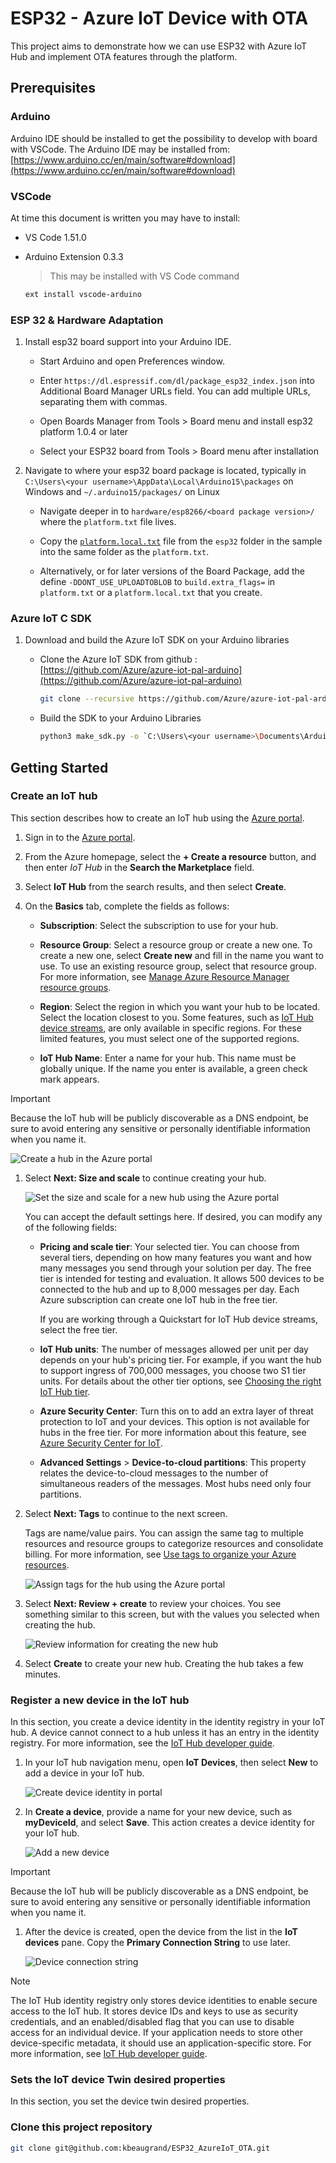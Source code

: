 # ESP32 - Azure IoT Device with OTA

This project aims to demonstrate how we can use ESP32 with Azure IoT Hub and implement OTA features through the platform.

## Prerequisites

### Arduino

Arduino IDE should be installed to get the possibility to develop with board with VSCode.
The Arduino IDE may be installed from: [https://www.arduino.cc/en/main/software#download](https://www.arduino.cc/en/main/software#download)

### VSCode

At time this document is written you may have to install:

* VS Code 1.51.0
* Arduino Extension 0.3.3
    > This may be installed with VS Code command

    ```bash
    ext install vscode-arduino
    ```


### ESP 32 & Hardware Adaptation

1. Install esp32 board support into your Arduino IDE.

    * Start Arduino and open Preferences window.

    * Enter `https://dl.espressif.com/dl/package_esp32_index.json` into Additional Board Manager URLs field. You can add multiple URLs, separating them with commas.

    * Open Boards Manager from Tools > Board menu and install esp32 platform 1.0.4 or later

    * Select your ESP32 board from Tools > Board menu after installation

2. Navigate to where your esp32 board package is located, typically in `C:\Users\<your username>\AppData\Local\Arduino15\packages` on Windows and `~/.arduino15/packages/` on Linux

    * Navigate deeper in to `hardware/esp8266/<board package version>/` where the `platform.txt` file lives.

    * Copy the [`platform.local.txt`](https://github.com/Azure/azure-iot-arduino/blob/master/examples/iothub_ll_telemetry_sample/esp32/platform.local.txt) file from the `esp32` folder in the sample into the same folder as the `platform.txt`.

    * Alternatively, or for later versions of the Board Package, add the define `-DDONT_USE_UPLOADTOBLOB` to `build.extra_flags=` in `platform.txt` or a `platform.local.txt` that you create.

### Azure IoT C SDK

1. Download and build the Azure IoT SDK on your Arduino libraries
    * Clone the Azure IoT SDK from github : [https://github.com/Azure/azure-iot-pal-arduino](https://github.com/Azure/azure-iot-pal-arduino)

        ```bash
        git clone --recursive https://github.com/Azure/azure-iot-pal-arduino
        ```

    * Build the SDK to your Arduino Libraries

        ```bash
        python3 make_sdk.py -o `C:\Users\<your username>\Documents\Arduino\libraries\` on Windows
        ```

## Getting Started

### Create an IoT hub

This section describes how to create an IoT hub using the [Azure portal](https://portal.azure.com).

1. Sign in to the [Azure portal](https://portal.azure.com).

1. From the Azure homepage, select the **+ Create a resource** button, and then enter *IoT Hub* in the **Search the Marketplace** field.

1. Select **IoT Hub** from the search results, and then select **Create**.

1. On the **Basics** tab, complete the fields as follows:

   * **Subscription**: Select the subscription to use for your hub.

   * **Resource Group**: Select a resource group or create a new one. To create a new one, select **Create new** and fill in the name you want to use. To use an existing resource group, select that resource group. For more information, see [Manage Azure Resource Manager resource groups](../articles/azure-resource-manager/management/manage-resource-groups-portal.md).

   * **Region**: Select the region in which you want your hub to be located. Select the location closest to you. Some features, such as [IoT Hub device streams](../articles/iot-hub/iot-hub-device-streams-overview.md), are only available in specific regions. For these limited features, you must select one of the supported regions.

   * **IoT Hub Name**: Enter a name for your hub. This name must be globally unique. If the name you enter is available, a green check mark appears.

> [!IMPORTANT]
> Because the IoT hub will be publicly discoverable as a DNS endpoint, be sure to avoid entering any sensitive or personally identifiable information when you name it.

   ![Create a hub in the Azure portal](https://github.com/MicrosoftDocs/azure-docs/blob/master/includes/media/iot-hub-include-create-hub/iot-hub-create-screen-basics.png?raw=true)

1. Select **Next: Size and scale** to continue creating your hub.

   ![Set the size and scale for a new hub using the Azure portal](https://github.com/MicrosoftDocs/azure-docs/blob/master/includes/media/iot-hub-include-create-hub/iot-hub-create-screen-size-scale.png?raw=true)

   You can accept the default settings here. If desired, you can modify any of the following fields:

    * **Pricing and scale tier**: Your selected tier. You can choose from several tiers, depending on how many features you want and how many messages you send through your solution per day. The free tier is intended for testing and evaluation. It allows 500 devices to be connected to the hub and up to 8,000 messages per day. Each Azure subscription can create one IoT hub in the free tier.

      If you are working through a Quickstart for IoT Hub device streams, select the free tier.

    * **IoT Hub units**: The number of messages allowed per unit per day depends on your hub's pricing tier. For example, if you want the hub to support ingress of 700,000 messages, you choose two S1 tier units.
    For details about the other tier options, see [Choosing the right IoT Hub tier](../articles/iot-hub/iot-hub-scaling.md).

    * **Azure Security Center**: Turn this on to add an extra layer of threat protection to IoT and your devices. This option is not available for hubs in the free tier. For more information about this feature, see [Azure Security Center for IoT](https://docs.microsoft.com/azure/asc-for-iot/).

    * **Advanced Settings** > **Device-to-cloud partitions**: This property relates the device-to-cloud messages to the number of simultaneous readers of the messages. Most hubs need only four partitions.

1. Select **Next: Tags** to continue to the next screen.

    Tags are name/value pairs. You can assign the same tag to multiple resources and resource groups to categorize resources and consolidate billing. For more information, see [Use tags to organize your Azure resources](../articles/azure-resource-manager/management/tag-resources.md).

    ![Assign tags for the hub using the Azure portal](https://github.com/MicrosoftDocs/azure-docs/blob/master/includes/media/iot-hub-include-create-hub/iot-hub-create-tabs.png?raw=true)

1. Select **Next: Review + create** to review your choices. You see something similar to this screen, but with the values you selected when creating the hub. 

    ![Review information for creating the new hub](https://github.com/MicrosoftDocs/azure-docs/blob/master/includes/media/iot-hub-include-create-hub/iot-hub-create-review.png?raw=true)

1. Select **Create** to create your new hub. Creating the hub takes a few minutes.

### Register a new device in the IoT hub

In this section, you create a device identity in the identity registry in your IoT hub. A device cannot connect to a hub unless it has an entry in the identity registry. For more information, see the [IoT Hub developer guide](../articles/iot-hub/iot-hub-devguide-identity-registry.md#identity-registry-operations).

1. In your IoT hub navigation menu, open **IoT Devices**, then select **New** to add a device in your IoT hub.

    ![Create device identity in portal](https://github.com/MicrosoftDocs/azure-docs/blob/master/includes/media/iot-hub-include-create-device/create-identity-portal-vs2019.png?raw=true)

1. In **Create a device**, provide a name for your new device, such as **myDeviceId**, and select **Save**. This action creates a device identity for your IoT hub.

   ![Add a new device](https://github.com/MicrosoftDocs/azure-docs/blob/master/includes/media/iot-hub-include-create-device/create-a-device-vs2019.png?raw=true)

> [!IMPORTANT]
> Because the IoT hub will be publicly discoverable as a DNS endpoint, be sure to avoid entering any sensitive or personally identifiable information when you name it.

1. After the device is created, open the device from the list in the **IoT devices** pane. Copy the **Primary Connection String** to use later.

    ![Device connection string](https://github.com/MicrosoftDocs/azure-docs/blob/master/includes/media/iot-hub-include-create-device/device-details-vs2019.png?raw=true)

> [!NOTE]
> The IoT Hub identity registry only stores device identities to enable secure access to the IoT hub. It stores device IDs and keys to use as security credentials, and an enabled/disabled flag that you can use to disable access for an individual device. If your application needs to store other device-specific metadata, it should use an application-specific store. For more information, see [IoT Hub developer guide](../articles/iot-hub/iot-hub-devguide-identity-registry.md).

### Sets the IoT device Twin desired properties

In this section, you set the device twin desired properties.


### Clone this project repository

```bash
git clone git@github.com:kbeaugrand/ESP32_AzureIoT_OTA.git
```
